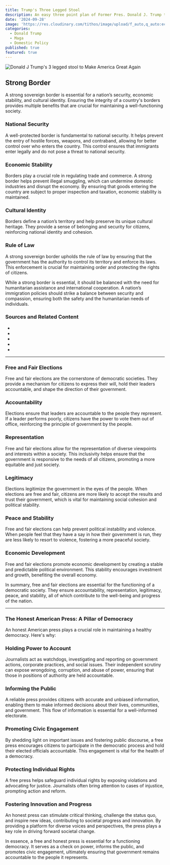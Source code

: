 ```yaml
---
title: Trump's Three Legged Stool
description: An easy three point plan of Former Pres. Donald J. Trump to Make America Great Again
date: '2024-09-28'
image: 'https://res.cloudinary.com/tithos/image/upload/f_auto,q_auto:eco/v1727639079/the-powerpuff-girls-stool-2_pobppg.png'
categories:
  - Donald Trump
  - Maga
  - Domestic Policy
published: true
featured: true
---
```


<script>
  import { ExternalLink, Image } from '../lib';
</script>

<Image src="https://res.cloudinary.com/tithos/image/upload/f_auto,q_auto:eco/v1727639079/the-powerpuff-girls-stool-2_pobppg.png" alt="Donald J Trump's 3 legged stool to Make America Great Again" />

## Strong Border

A strong sovereign border is essential for a nation’s security, economic stability, and cultural identity. Ensuring the integrity of a country's borders provides multiple benefits that are crucial for maintaining a well-functioning society.

### National Security
A well-protected border is fundamental to national security. It helps prevent the entry of hostile forces, weapons, and contraband, allowing for better control over who enters the country. This control ensures that immigrants enter legally and do not pose a threat to national security.

### Economic Stability
Borders play a crucial role in regulating trade and commerce. A strong border helps prevent illegal smuggling, which can undermine domestic industries and disrupt the economy. By ensuring that goods entering the country are subject to proper inspection and taxation, economic stability is maintained.

### Cultural Identity
Borders define a nation’s territory and help preserve its unique cultural heritage. They provide a sense of belonging and security for citizens, reinforcing national identity and cohesion.

### Rule of Law
A strong sovereign border upholds the rule of law by ensuring that the government has the authority to control its territory and enforce its laws. This enforcement is crucial for maintaining order and protecting the rights of citizens.

While a strong border is essential, it should be balanced with the need for humanitarian assistance and international cooperation. A nation’s immigration policies should strike a balance between security and compassion, ensuring both the safety and the humanitarian needs of individuals.

### Sources and Related Content
- <ExternalLink href="https://www.hoover.org/research/erosion-border-control-and-its-threat-national-sovereignty" text="The Erosion of Border Control and Its Threat to National Sovereignty - Hoover Institution" />
- <ExternalLink href="https://www.cbp.gov/newsroom/stats" text="Stats and Summaries - U.S. Customs and Border Protection" />
- <ExternalLink href="https://www.dhs.gov/topics/border-security#:~:text=Land%2C%20sea%2C%20and%20air%20borders,States'%20first%20unified%20border%20agency." text="Border Security" />
- <ExternalLink href="https://www.dhs.gov/archive/news/2020/10/29/border-wall-system-deployed-effective-and-disrupting-criminals-and-smugglers#:~:text=The%20results%20speak%20for%20themselves,areas%20where%20barriers%20are%20deployed." text="The Border Wall System is Deployed, Effective, and Disrupting Criminals and Smugglers" />
- <ExternalLink href="https://www.republicanleader.senate.gov/newsroom/remarks/sovereign-borders-matter-at-home-and-abroad" text="Sovereign Borders Matter At Home And Abroad - Republican Leader" />

---

### Free and Fair Elections
Free and fair elections are the cornerstone of democratic societies. They provide a mechanism for citizens to express their will, hold their leaders accountable, and shape the direction of their government.

### Accountability
Elections ensure that leaders are accountable to the people they represent. If a leader performs poorly, citizens have the power to vote them out of office, reinforcing the principle of government by the people.

### Representation
Free and fair elections allow for the representation of diverse viewpoints and interests within a society. This inclusivity helps ensure that the government is responsive to the needs of all citizens, promoting a more equitable and just society.

### Legitimacy
Elections legitimize the government in the eyes of the people. When elections are free and fair, citizens are more likely to accept the results and trust their government, which is vital for maintaining social cohesion and political stability.

### Peace and Stability
Free and fair elections can help prevent political instability and violence. When people feel that they have a say in how their government is run, they are less likely to resort to violence, fostering a more peaceful society.

### Economic Development
Free and fair elections promote economic development by creating a stable and predictable political environment. This stability encourages investment and growth, benefiting the overall economy.

In summary, free and fair elections are essential for the functioning of a democratic society. They ensure accountability, representation, legitimacy, peace, and stability, all of which contribute to the well-being and progress of the nation.

---

### The Honest American Press: A Pillar of Democracy
An honest American press plays a crucial role in maintaining a healthy democracy. Here's why:

### Holding Power to Account
Journalists act as watchdogs, investigating and reporting on government actions, corporate practices, and social issues. Their independent scrutiny can expose wrongdoing, corruption, and abuse of power, ensuring that those in positions of authority are held accountable.

### Informing the Public
A reliable press provides citizens with accurate and unbiased information, enabling them to make informed decisions about their lives, communities, and government. This flow of information is essential for a well-informed electorate.

### Promoting Civic Engagement
By shedding light on important issues and fostering public discourse, a free press encourages citizens to participate in the democratic process and hold their elected officials accountable. This engagement is vital for the health of a democracy.

### Protecting Individual Rights
A free press helps safeguard individual rights by exposing violations and advocating for justice. Journalists often bring attention to cases of injustice, prompting action and reform.

### Fostering Innovation and Progress
An honest press can stimulate critical thinking, challenge the status quo, and inspire new ideas, contributing to societal progress and innovation. By providing a platform for diverse voices and perspectives, the press plays a key role in driving forward societal change.

In essence, a free and honest press is essential for a functioning democracy. It serves as a check on power, informs the public, and promotes civic engagement, ultimately ensuring that government remains accountable to the people it represents.